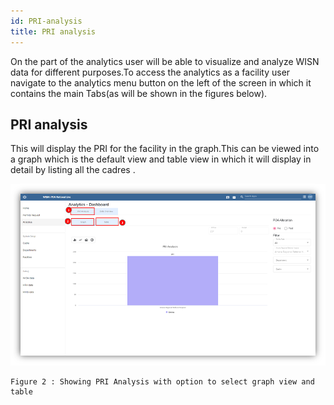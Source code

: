 ```yaml
---
id: PRI-analysis
title: PRI analysis
---
```


On the part of the analytics user will be able to visualize and analyze WISN data for different purposes.To access the analytics as a facility user navigate to the analytics menu button on the left of the screen in which it contains the main Tabs(as will be shown in the figures below).

## PRI analysis

This will display the PRI for the facility in the graph.This can be viewed into a graph which is the default view and table view in which it will display in detail by listing all the cadres .

![img alt](/img/moh-analytics-facility.png)

    Figure 2 : Showing PRI Analysis with option to select graph view and table
